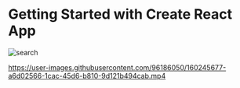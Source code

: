 # Getting Started with Create React App

![search](https://user-images.githubusercontent.com/96186050/160245674-d9e8c3f9-2224-4573-8da4-53739a443ed6.gif)



https://user-images.githubusercontent.com/96186050/160245677-a6d02566-1cac-45d6-b810-9d121b494cab.mp4



